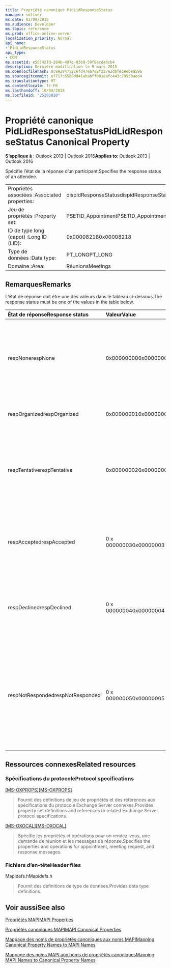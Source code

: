 ```yaml
---
title: Propriété canonique PidLidResponseStatus
manager: soliver
ms.date: 03/09/2015
ms.audience: Developer
ms.topic: reference
ms.prod: office-online-server
localization_priority: Normal
api_name:
- PidLidResponseStatus
api_type:
- COM
ms.assetid: e56142fd-204b-497e-83b9-59f9acda6cb4
description: Dernière modification le 9 mars 2015
ms.openlocfilehash: 8c8e284752c6fd47eb7a8f227e2dbfeceebea596
ms.sourcegitcommit: ef717c65d8dd41ababffb01eafc443c79950aed4
ms.translationtype: MT
ms.contentlocale: fr-FR
ms.lasthandoff: 10/04/2018
ms.locfileid: "25385010"
---
```

# <a name="pidlidresponsestatus-canonical-property"></a><span data-ttu-id="15d23-103">Propriété canonique PidLidResponseStatus</span><span class="sxs-lookup"><span data-stu-id="15d23-103">PidLidResponseStatus Canonical Property</span></span>

  
  
<span data-ttu-id="15d23-104">**S’applique à** : Outlook 2013 | Outlook 2016</span><span class="sxs-lookup"><span data-stu-id="15d23-104">**Applies to**: Outlook 2013 | Outlook 2016</span></span> 
  
<span data-ttu-id="15d23-105">Spécifie l’état de la réponse d’un participant.</span><span class="sxs-lookup"><span data-stu-id="15d23-105">Specifies the response status of an attendee.</span></span>
  
|||
|:-----|:-----|
|<span data-ttu-id="15d23-106">Propriétés associées :</span><span class="sxs-lookup"><span data-stu-id="15d23-106">Associated properties:</span></span>  <br/> |<span data-ttu-id="15d23-107">dispidResponseStatus</span><span class="sxs-lookup"><span data-stu-id="15d23-107">dispidResponseStatus</span></span>  <br/> |
|<span data-ttu-id="15d23-108">Jeu de propriétés :</span><span class="sxs-lookup"><span data-stu-id="15d23-108">Property set:</span></span>  <br/> |<span data-ttu-id="15d23-109">PSETID_Appointment</span><span class="sxs-lookup"><span data-stu-id="15d23-109">PSETID_Appointment</span></span>  <br/> |
|<span data-ttu-id="15d23-110">ID de type long (capot) :</span><span class="sxs-lookup"><span data-stu-id="15d23-110">Long ID (LID):</span></span>  <br/> |<span data-ttu-id="15d23-111">0x00008218</span><span class="sxs-lookup"><span data-stu-id="15d23-111">0x00008218</span></span>  <br/> |
|<span data-ttu-id="15d23-112">Type de données :</span><span class="sxs-lookup"><span data-stu-id="15d23-112">Data type:</span></span>  <br/> |<span data-ttu-id="15d23-113">PT_LONG</span><span class="sxs-lookup"><span data-stu-id="15d23-113">PT_LONG</span></span>  <br/> |
|<span data-ttu-id="15d23-114">Domaine :</span><span class="sxs-lookup"><span data-stu-id="15d23-114">Area:</span></span>  <br/> |<span data-ttu-id="15d23-115">Réunions</span><span class="sxs-lookup"><span data-stu-id="15d23-115">Meetings</span></span>  <br/> |
   
## <a name="remarks"></a><span data-ttu-id="15d23-116">Remarques</span><span class="sxs-lookup"><span data-stu-id="15d23-116">Remarks</span></span>

<span data-ttu-id="15d23-117">L’état de réponse doit être une des valeurs dans le tableau ci-dessous.</span><span class="sxs-lookup"><span data-stu-id="15d23-117">The response status must be one of the values in the table below.</span></span>
  
|<span data-ttu-id="15d23-118">**État de réponse**</span><span class="sxs-lookup"><span data-stu-id="15d23-118">**Response status**</span></span>|<span data-ttu-id="15d23-119">**Valeur**</span><span class="sxs-lookup"><span data-stu-id="15d23-119">**Value**</span></span>|<span data-ttu-id="15d23-120">**Description**</span><span class="sxs-lookup"><span data-stu-id="15d23-120">**Description**</span></span>|
|:-----|:-----|:-----|
|<span data-ttu-id="15d23-121">respNone</span><span class="sxs-lookup"><span data-stu-id="15d23-121">respNone</span></span>  <br/> |<span data-ttu-id="15d23-122">0x00000000</span><span class="sxs-lookup"><span data-stu-id="15d23-122">0x00000000</span></span>  <br/> |<span data-ttu-id="15d23-123">Aucune réponse n’est requise pour cet objet.</span><span class="sxs-lookup"><span data-stu-id="15d23-123">No response is required for this object.</span></span> <span data-ttu-id="15d23-124">C’est le cas pour les objets de rendez-vous et des objets de réponse de réunion.</span><span class="sxs-lookup"><span data-stu-id="15d23-124">This is the case for appointment objects and meeting response objects.</span></span>  <br/> |
|<span data-ttu-id="15d23-125">respOrganized</span><span class="sxs-lookup"><span data-stu-id="15d23-125">respOrganized</span></span>  <br/> |<span data-ttu-id="15d23-126">0x00000001</span><span class="sxs-lookup"><span data-stu-id="15d23-126">0x00000001</span></span>  <br/> |<span data-ttu-id="15d23-127">Cette réunion appartient à l’organisateur.</span><span class="sxs-lookup"><span data-stu-id="15d23-127">This meeting belongs to the organizer.</span></span>  <br/> |
|<span data-ttu-id="15d23-128">respTentative</span><span class="sxs-lookup"><span data-stu-id="15d23-128">respTentative</span></span>  <br/> |<span data-ttu-id="15d23-129">0x00000002</span><span class="sxs-lookup"><span data-stu-id="15d23-129">0x00000002</span></span>  <br/> |<span data-ttu-id="15d23-130">Cette valeur sur la réunion du participant indique que le participant a provisoirement accepté la demande de réunion.</span><span class="sxs-lookup"><span data-stu-id="15d23-130">This value on the attendee's meeting indicates that the attendee has tentatively accepted the meeting request.</span></span>  <br/> |
|<span data-ttu-id="15d23-131">respAccepted</span><span class="sxs-lookup"><span data-stu-id="15d23-131">respAccepted</span></span>  <br/> |<span data-ttu-id="15d23-132">0 x 00000003</span><span class="sxs-lookup"><span data-stu-id="15d23-132">0x00000003</span></span>  <br/> |<span data-ttu-id="15d23-133">Cette valeur t de réunion du participant indique que le participant a accepté la demande de réunion.</span><span class="sxs-lookup"><span data-stu-id="15d23-133">This value on the attendee's meeting t indicates that the attendee has accepted the meeting request.</span></span>  <br/> |
|<span data-ttu-id="15d23-134">respDeclined</span><span class="sxs-lookup"><span data-stu-id="15d23-134">respDeclined</span></span>  <br/> |<span data-ttu-id="15d23-135">0 x 00000004</span><span class="sxs-lookup"><span data-stu-id="15d23-135">0x00000004</span></span>  <br/> |<span data-ttu-id="15d23-136">Cette valeur sur la réunion du participant indique que le participant a refusé la demande de réunion.</span><span class="sxs-lookup"><span data-stu-id="15d23-136">This value on the attendee's meeting indicates that the attendee has declined the meeting request.</span></span>  <br/> |
|<span data-ttu-id="15d23-137">respNotResponded</span><span class="sxs-lookup"><span data-stu-id="15d23-137">respNotResponded</span></span>  <br/> |<span data-ttu-id="15d23-138">0 x 00000005</span><span class="sxs-lookup"><span data-stu-id="15d23-138">0x00000005</span></span>  <br/> |<span data-ttu-id="15d23-139">Cette valeur sur la réunion du participant indique que le participant n’a pas encore répondu.</span><span class="sxs-lookup"><span data-stu-id="15d23-139">This value on the attendee's meeting indicates the attendee has not yet responded.</span></span> <span data-ttu-id="15d23-140">Cette valeur est dans la demande de réunion, mise à jour de la réunion, l’annulation de réunion.</span><span class="sxs-lookup"><span data-stu-id="15d23-140">This value is on the meeting request, meeting update, and meeting cancelation.</span></span>  <br/> |
   
## <a name="related-resources"></a><span data-ttu-id="15d23-141">Ressources connexes</span><span class="sxs-lookup"><span data-stu-id="15d23-141">Related resources</span></span>

### <a name="protocol-specifications"></a><span data-ttu-id="15d23-142">Spécifications du protocole</span><span class="sxs-lookup"><span data-stu-id="15d23-142">Protocol specifications</span></span>

<span data-ttu-id="15d23-143">[[MS-OXPROPS]](https://msdn.microsoft.com/library/f6ab1613-aefe-447d-a49c-18217230b148%28Office.15%29.aspx)</span><span class="sxs-lookup"><span data-stu-id="15d23-143">[[MS-OXPROPS]](https://msdn.microsoft.com/library/f6ab1613-aefe-447d-a49c-18217230b148%28Office.15%29.aspx)</span></span>
  
> <span data-ttu-id="15d23-144">Fournit des définitions de jeu de propriétés et des références aux spécifications du protocole Exchange Server connexes.</span><span class="sxs-lookup"><span data-stu-id="15d23-144">Provides property set definitions and references to related Exchange Server protocol specifications.</span></span>
    
<span data-ttu-id="15d23-145">[[MS-OXOCAL]](https://msdn.microsoft.com/library/09861fde-c8e4-4028-9346-e7c214cfdba1%28Office.15%29.aspx)</span><span class="sxs-lookup"><span data-stu-id="15d23-145">[[MS-OXOCAL]](https://msdn.microsoft.com/library/09861fde-c8e4-4028-9346-e7c214cfdba1%28Office.15%29.aspx)</span></span>
  
> <span data-ttu-id="15d23-146">Spécifie les propriétés et opérations pour un rendez-vous, une demande de réunion et les messages de réponse.</span><span class="sxs-lookup"><span data-stu-id="15d23-146">Specifies the properties and operations for appointment, meeting request, and response messages.</span></span>
    
### <a name="header-files"></a><span data-ttu-id="15d23-147">Fichiers d’en-tête</span><span class="sxs-lookup"><span data-stu-id="15d23-147">Header files</span></span>

<span data-ttu-id="15d23-148">Mapidefs.h</span><span class="sxs-lookup"><span data-stu-id="15d23-148">Mapidefs.h</span></span>
  
> <span data-ttu-id="15d23-149">Fournit des définitions de type de données.</span><span class="sxs-lookup"><span data-stu-id="15d23-149">Provides data type definitions.</span></span>
    
## <a name="see-also"></a><span data-ttu-id="15d23-150">Voir aussi</span><span class="sxs-lookup"><span data-stu-id="15d23-150">See also</span></span>



[<span data-ttu-id="15d23-151">Propriétés MAPI</span><span class="sxs-lookup"><span data-stu-id="15d23-151">MAPI Properties</span></span>](mapi-properties.md)
  
[<span data-ttu-id="15d23-152">Propriétés canoniques MAPI</span><span class="sxs-lookup"><span data-stu-id="15d23-152">MAPI Canonical Properties</span></span>](mapi-canonical-properties.md)
  
[<span data-ttu-id="15d23-153">Mappage des noms de propriétés canoniques aux noms MAPI</span><span class="sxs-lookup"><span data-stu-id="15d23-153">Mapping Canonical Property Names to MAPI Names</span></span>](mapping-canonical-property-names-to-mapi-names.md)
  
[<span data-ttu-id="15d23-154">Mappage des noms MAPI aux noms de propriétés canoniques</span><span class="sxs-lookup"><span data-stu-id="15d23-154">Mapping MAPI Names to Canonical Property Names</span></span>](mapping-mapi-names-to-canonical-property-names.md)

